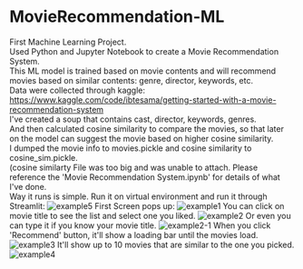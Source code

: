 # MovieRecommendation-ML<br>
First Machine Learning Project.<br>
Used Python and Jupyter Notebook to create a Movie Recommendation System.<br>
This ML model is trained based on movie contents and will recommend movies based on similar contents: genre, director, keywords, etc.<br>
Data were collected through kaggle:
https://www.kaggle.com/code/ibtesama/getting-started-with-a-movie-recommendation-system
<br>I've created a soup that contains cast, director, keywords, genres.<br>
And then calculated cosine similarity to compare the movies, so that later on the model can suggest the movie based on higher cosine similarity.<br>
I dumped the movie info to movies.pickle and cosine similarity to cosine_sim.pickle.<br> 
(cosine similarty File was too big and was unable to attach. Please reference the 'Movie Recommendation System.ipynb' for details of what I've done.<br>
Way it runs is simple. Run it on virtual environment and run it through Streamlit:
![example5](https://github.com/CodeGangHC/MovieRecommendation-ML/assets/104274844/08b89246-82cd-459e-90ae-f94d7d439301)
First Screen pops up:
![example1](https://github.com/CodeGangHC/MovieRecommendation-ML/assets/104274844/26791564-b143-4e39-8b15-423ac68efed7)
You can click on movie title to see the list and select one you liked.
![example2](https://github.com/CodeGangHC/MovieRecommendation-ML/assets/104274844/8176ff21-0536-4c37-953f-c9905ab6f71a)
Or even you can type it if you know your movie title.
![example2-1](https://github.com/CodeGangHC/MovieRecommendation-ML/assets/104274844/4683e673-e851-47a7-b387-77790e27ade4)
When you click 'Recommend' button, it'll show a loading bar until the movies load.
![example3](https://github.com/CodeGangHC/MovieRecommendation-ML/assets/104274844/68f0a9d0-024b-41b4-862f-9d09afc4dda7)
It'll show up to 10 movies that are similar to the one you picked.
![example4](https://github.com/CodeGangHC/MovieRecommendation-ML/assets/104274844/ceb5705c-4dd7-45a5-876b-cc2b7aaa544c)
